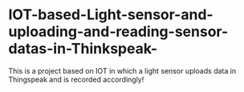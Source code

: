 # IOT-based-Light-sensor-and-uploading-and-reading-sensor-datas-in-Thinkspeak-
This is a project based on IOT in which a light sensor uploads data in Thingspeak and is recorded accordingly!
